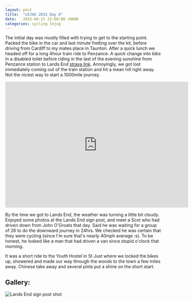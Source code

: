 ```yaml
---
layout: post
title:  "LEJOG 2015 Day 0"
date:   2015-06-21 22:00:00 +0000
categories: cycling lejog
---
```


The initial day was mostly filled with trying to get to the starting
point. Packed the bike in the car and last minute fretting over the kit, before
driving from Cardiff to my mates place in Taunton. After a quick lunch we
headed off for a long 4hour train ride to Penzance. A quick change into bibs in
a disabled toilet before riding in the last of the evening sunshine from
Penzance station to Lands End
[strava link](https://www.strava.com/activities/330242538). Annoyingly, we got
lost immediately coming out of the train station and hit a mean hill right
away. Not the nicest way to start a 1000mile journey.

<iframe height='405' width='590' frameborder='0' allowtransparency='true'
scrolling='no'
src='https://www.strava.com/activities/330242538/embed/680d60f11df9b44543e59103ef1f08016b960b50'>
</iframe>


By the time we got to Lands End, the weather was turning a little bit
cloudy. Enjoyed some photos at the Lands End sign post, and meet a Scot who had
driven down from John O'Groats that day. Said he was waiting for a group of 26
to do the downward journey in 24hrs. We checked he was certain that they were
cycling (since I'm sure that's nearly 40mph average :s). To be honest, he
looked like a man that had driven a van since stupid o'clock that morning.

It was a short ride to the Youth Hostel in St Just where we locked the bikes
up, showered and made our way through the woods to the town a few miles
away. Chinese take away and several pints put a shine on the short start.

Gallery:
--------

![Lands End sign post shot]({{site.url}}/images/2015-06-21-1663.jpg "Lands End sign post shot")
